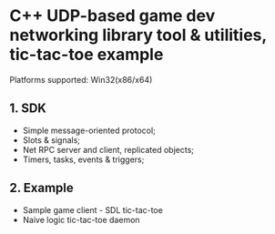 # C++ UDP-based game dev networking library tool & utilities, tic-tac-toe example
Platforms supported: Win32(x86/x64)
## 1. SDK
* Simple message-oriented protocol;
* Slots & signals;
* Net RPC server and client, replicated objects;
* Timers, tasks, events & triggers;

## 2. Example
* Sample game client - SDL tic-tac-toe
* Naive logic tic-tac-toe daemon

